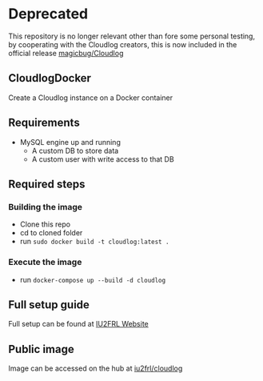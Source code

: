 # Deprecated

This repository is no longer relevant other than fore some personal testing, by cooperating with the Cloudlog creators, this is now included in the official release [magicbug/Cloudlog](https://github.com/magicbug/Cloudlog)

## CloudlogDocker
Create a Cloudlog instance on a Docker container

## Requirements
- MySQL engine up and running
  - A custom DB to store data
  - A custom user with write access to that DB

## Required steps

### Building the image
- Clone this repo
- cd to cloned folder
- run `sudo docker build -t cloudlog:latest .`

### Execute the image
- run `docker-compose up --build -d cloudlog`

## Full setup guide
Full setup can be found at [IU2FRL Website](https://www.iu2frl.it/cloudlog-su-docker-container/)

## Public image
Image can be accessed on the hub at [iu2frl/cloudlog](https://hub.docker.com/repository/docker/iu2frl/cloudlog/general)
